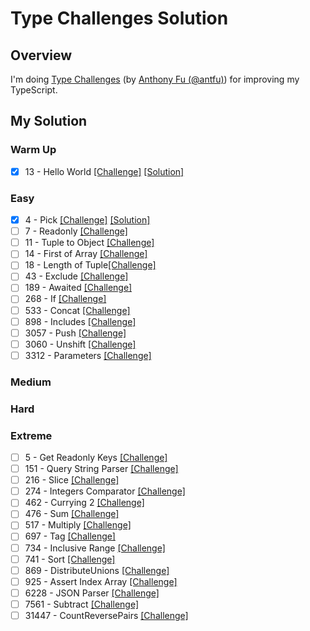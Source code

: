 # Type Challenges Solution

## Overview

I'm doing [Type Challenges](https://github.com/type-challenges/type-challenges?tab=readme-ov-file) (by [Anthony Fu (@antfu)](https://github.com/antfu)) for improving my TypeScript.

## My Solution

### Warm Up

- [x] 13 - Hello World [[Challenge]](https://github.com/type-challenges/type-challenges/blob/main/questions/00013-warm-hello-world/README.md) [[Solution]](https://github.com/lebrancconvas/Lebranc-Type-Challenges/blob/main/solution/warm_up/t00013_hello_world.ts)

### Easy

- [x] 4 - Pick [[Challenge]](https://github.com/type-challenges/type-challenges/blob/main/questions/00004-easy-pick/README.md) [[Solution]](https://github.com/lebrancconvas/Lebranc-Type-Challenges/blob/main/solution/easy/t00004_pick.ts)
- [ ] 7 - Readonly [[Challenge]](https://github.com/type-challenges/type-challenges/blob/main/questions/00007-easy-readonly/README.md)
- [ ] 11 - Tuple to Object [[Challenge]](https://github.com/type-challenges/type-challenges/blob/main/questions/00011-easy-tuple-to-object/README.md)
- [ ] 14 - First of Array [[Challenge]](https://github.com/type-challenges/type-challenges/blob/main/questions/00014-easy-first/README.md)
- [ ] 18 - Length of Tuple[[Challenge]](https://github.com/type-challenges/type-challenges/blob/main/questions/00018-easy-tuple-length/README.md)
- [ ] 43 - Exclude [[Challenge]](https://github.com/type-challenges/type-challenges/blob/main/questions/00043-easy-exclude/README.md)
- [ ] 189 - Awaited [[Challenge]](https://github.com/type-challenges/type-challenges/blob/main/questions/00189-easy-awaited/README.md)
- [ ] 268 - If [[Challenge]](https://github.com/type-challenges/type-challenges/blob/main/questions/00268-easy-if/README.md)
- [ ] 533 - Concat [[Challenge]](https://github.com/type-challenges/type-challenges/blob/main/questions/00533-easy-concat/README.md)
- [ ] 898 - Includes [[Challenge]](https://github.com/type-challenges/type-challenges/blob/main/questions/00898-easy-includes/README.md)
- [ ] 3057 - Push [[Challenge]](https://github.com/type-challenges/type-challenges/blob/main/questions/03057-easy-push/README.md)
- [ ] 3060 - Unshift [[Challenge]](https://github.com/type-challenges/type-challenges/blob/main/questions/03060-easy-unshift/README.md)
- [ ] 3312 - Parameters [[Challenge]](https://github.com/type-challenges/type-challenges/blob/main/questions/03312-easy-parameters/README.md)

### Medium

### Hard

### Extreme

- [ ] 5 - Get Readonly Keys [[Challenge]](https://github.com/type-challenges/type-challenges/blob/main/questions/00005-extreme-readonly-keys/README.md)
- [ ] 151 - Query String Parser [[Challenge]](https://github.com/type-challenges/type-challenges/blob/main/questions/00151-extreme-query-string-parser/README.md)
- [ ] 216 - Slice [[Challenge]](https://github.com/type-challenges/type-challenges/blob/main/questions/00216-extreme-slice/README.md)
- [ ] 274 - Integers Comparator [[Challenge]](https://github.com/type-challenges/type-challenges/blob/main/questions/00274-extreme-integers-comparator/README.md)
- [ ] 462 - Currying 2 [[Challenge]](https://github.com/type-challenges/type-challenges/blob/main/questions/00462-extreme-currying-2/README.md)
- [ ] 476 - Sum [[Challenge]](https://github.com/type-challenges/type-challenges/blob/main/questions/00476-extreme-sum/README.md)
- [ ] 517 - Multiply [[Challenge]](https://github.com/type-challenges/type-challenges/blob/main/questions/00517-extreme-multiply/README.md)
- [ ] 697 - Tag [[Challenge]](https://github.com/type-challenges/type-challenges/blob/main/questions/00697-extreme-tag/README.md)
- [ ] 734 - Inclusive Range [[Challenge]](https://github.com/type-challenges/type-challenges/blob/main/questions/00734-extreme-inclusive-range/README.md)
- [ ] 741 - Sort [[Challenge]](https://github.com/type-challenges/type-challenges/blob/main/questions/00741-extreme-sort/README.md)
- [ ] 869 - DistributeUnions [[Challenge]](https://github.com/type-challenges/type-challenges/blob/main/questions/00869-extreme-distributeunions/README.md)
- [ ] 925 - Assert Index Array [[Challenge]](https://github.com/type-challenges/type-challenges/blob/main/questions/00925-extreme-assert-array-index/README.md)
- [ ] 6228 - JSON Parser [[Challenge]](https://github.com/type-challenges/type-challenges/blob/main/questions/06228-extreme-json-parser/README.md)
- [ ] 7561 - Subtract [[Challenge]](https://github.com/type-challenges/type-challenges/blob/main/questions/07561-extreme-subtract/README.md)
- [ ] 31447 - CountReversePairs [[Challenge]](https://github.com/type-challenges/type-challenges/blob/main/questions/31447-extreme-countreversepairs/README.md)
